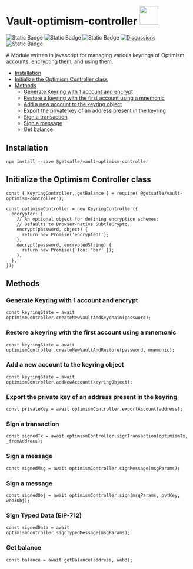 # Vault-optimism-controller <code><a href="https://www.docker.com/" target="_blank"><img height="50" src="https://assets.coingecko.com/coins/images/25244/small/Optimism.png?1660904599"></a></code>

<img alt="Static Badge" src="https://img.shields.io/badge/version-v1.0.4-blue">  <img alt="Static Badge" src="https://img.shields.io/badge/nvm-v6.0.6-red">  <img alt="Static Badge" src="https://img.shields.io/badge/License-MIT-green">   [![Discussions][discussions-badge]][discussions-link]
 <img alt="Static Badge" src="https://img.shields.io/badge/Optimism_controller-documentation-purple">   

A Module written in javascript for managing various keyrings of Optimism accounts, encrypting them, and using them.

- [Installation](#installation)
- [Initialize the Optimism Controller class](#initialize-the-optimism-controller-class)
- [Methods](#methods)
  - [Generate Keyring with 1 account and encrypt](#generate-keyring-with-1-account-and-encrypt)
  - [Restore a keyring with the first account using a mnemonic](#restore-a-keyring-with-the-first-account-using-a-mnemonic)
  - [Add a new account to the keyring object](#add-a-new-account-to-the-keyring-object)
  - [Export the private key of an address present in the keyring](#export-the-private-key-of-an-address-present-in-the-keyring)
  - [Sign a transaction](#sign-a-transaction)
  - [Sign a message](#sign-a-message)
  - [Get balance](#get-balance)


## Installation
```
npm install --save @getsafle/vault-optimism-controller
```
## Initialize the Optimism Controller class

```
const { KeyringController, getBalance } = require('@getsafle/vault-optimism-controller');

const optimismController = new KeyringController({
  encryptor: {
    // An optional object for defining encryption schemes:
    // Defaults to Browser-native SubtleCrypto.
    encrypt(password, object) {
      return new Promise('encrypted!');
    },
    decrypt(password, encryptedString) {
      return new Promise({ foo: 'bar' });
    },
  },
});
```

## Methods

### Generate Keyring with 1 account and encrypt

```
const keyringState = await optimismController.createNewVaultAndKeychain(password);
```

### Restore a keyring with the first account using a mnemonic

```
const keyringState = await optimismController.createNewVaultAndRestore(password, mnemonic);
```

### Add a new account to the keyring object

```
const keyringState = await optimismController.addNewAccount(keyringObject);
```

### Export the private key of an address present in the keyring

```
const privateKey = await optimismController.exportAccount(address);
```

### Sign a transaction

```
const signedTx = await optimismController.signTransaction(optimismTx, _fromAddress);
```

### Sign a message

```
const signedMsg = await optimismController.signMessage(msgParams);
```

### Sign a message

```
const signedObj = await optimismController.sign(msgParams, pvtKey, web3Obj);
```

### Sign Typed Data (EIP-712)

```
const signedData = await optimismController.signTypedMessage(msgParams);
```

### Get balance

```
const balance = await getBalance(address, web3);
```
[discussions-badge]: https://img.shields.io/badge/Code_Quality-passing-rgba
[discussions-link]: https://github.com/getsafle/vault-optimism-controller/actions
